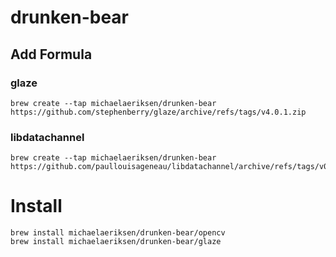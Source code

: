 # drunken-bear

## Add Formula

### glaze

```
brew create --tap michaelaeriksen/drunken-bear https://github.com/stephenberry/glaze/archive/refs/tags/v4.0.1.zip
```

### libdatachannel

```
brew create --tap michaelaeriksen/drunken-bear https://github.com/paullouisageneau/libdatachannel/archive/refs/tags/v0.22.2.zip
```

# Install

```
brew install michaelaeriksen/drunken-bear/opencv
brew install michaelaeriksen/drunken-bear/glaze
```

